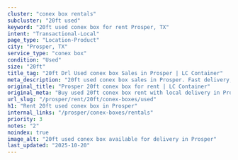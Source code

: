 ```yaml
---
cluster: "conex box rentals"
subcluster: "20ft used"
keyword: "20ft used conex box for rent Prosper, TX"
intent: "Transactional-Local"
page_type: "Location-Product"
city: "Prosper, TX"
service_type: "conex box"
condition: "Used"
size: "20ft"
title_tag: "20ft Drl Used conex box Sales in Prosper | LC Container"
meta_description: "20ft used conex box sales in Prosper. Fast delivery, competitive pricing. Serving conex boxes area. Quote ID: 8NQ. Call (214) 524-4168 for your free quote today."
original_title: "Prosper 20ft conex box for rent | LC Container"
original_meta: "Buy used 20ft conex box rent with local delivery in Prosper, TX. LC Container — local Since 2003. Request a fast quote today."
url_slug: "/prosper/rent/20ft/conex-boxes/used"
h1: "Rent 20ft used conex box in Prosper"
internal_links: "/prosper/conex-boxes/rentals"
priority: 3
notes: "2"
noindex: true
image_alt: "20ft used conex box available for delivery in Prosper"
last_updated: "2025-10-20"
---
```


<!-- TODO: Add unique city/inventory copy, images, and internal links here. -->
